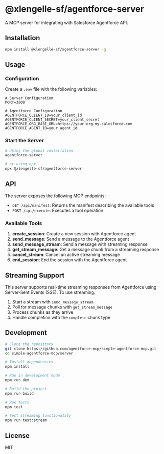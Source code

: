 # @xlengelle-sf/agentforce-server

A MCP server for integrating with Salesforce Agentforce API.

## Installation

```bash
npm install @xlengelle-sf/agentforce-server -g
```

## Usage

### Configuration

Create a `.env` file with the following variables:

```env
# Server Configuration
PORT=3000

# Agentforce Configuration
AGENTFORCE_CLIENT_ID=your_client_id
AGENTFORCE_CLIENT_SECRET=your_client_secret
AGENTFORCE_ORG_BASE_URL=https://your-org.my.salesforce.com
AGENTFORCE_AGENT_ID=your_agent_id
```

### Start the Server

```bash
# Using the global installation
agentforce-server

# or using npx
npx @xlengelle-sf/agentforce-server
```

## API

The server exposes the following MCP endpoints:

- `GET /api/manifest`: Returns the manifest describing the available tools
- `POST /api/execute`: Executes a tool operation

### Available Tools

1. **create_session**: Create a new session with Agentforce agent
2. **send_message**: Send a message to the Agentforce agent
3. **send_message_stream**: Send a message with streaming response
4. **get_stream_message**: Get a message chunk from a streaming response
5. **cancel_stream**: Cancel an active streaming message
6. **end_session**: End the session with the Agentforce agent

## Streaming Support

This server supports real-time streaming responses from Agentforce using Server-Sent Events (SSE). To use streaming:

1. Start a stream with `send_message_stream`
2. Poll for message chunks with `get_stream_message`
3. Process chunks as they arrive
4. Handle completion with the `complete` chunk type

## Development

```bash
# Clone the repository
git clone https://github.com/agentforce-mcp/simple-agentforce-mcp.git
cd simple-agentforce-mcp/server

# Install dependencies
npm install

# Run in development mode
npm run dev

# Build the project
npm run build

# Run tests
npm test

# Test streaming functionality
npm run test:stream
```

## License

MIT